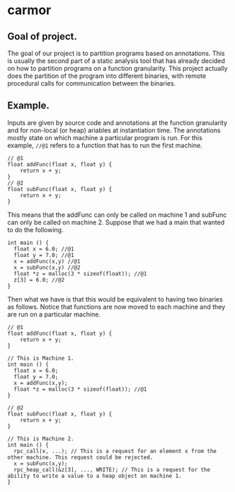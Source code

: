 # carmor

## Goal of project.
The goal of our project is to partition programs based on annotations. This is usually the second part of a static analysis tool that has already decided on how to partition programs on a function granularity. This project actually does the partition of the program into different binaries, with remote procedural calls for communication between the binaries.

## Example. 
Inputs are given by source code and annotations at the function granularity and for non-local (or heap) ariables at instantiation time. The annotations mostly state on which machine a particular program is run. For this example, ```//@1``` refers to a function that has to run the first machine. 

```
// @1
float addFunc(float x, float y) {
    return x + y;
}
// @2
float subFunc(float x, float y) {
    return x + y;
}
```

This means that the addFunc can only be called on machine 1 and subFunc can only be called on machine 2. Suppose that we had a main that wanted to do the following. 

```
int main () {
  float x = 6.0; //@1
  float y = 7.0; //@1
  x = addFunc(x,y) //@1
  x = subFunc(x,y) //@2
  float *z = malloc(3 * sizeof(float)); //@1
  z[3] = 6.0; //@2
}
```
Then what we have is that this would be equivalent to having two binaries as follows. Notice that functions are now moved to each machine and they are run on a particular machine.

```
// @1
float addFunc(float x, float y) {
    return x + y;
}

// This is Machine 1.
int main () {
  float x = 6.0;
  float y = 7.0;
  x = addFunc(x,y);
  float *z = malloc(3 * sizeof(float)); //@1
}
```

```
// @2
float subFunc(float x, float y) {
    return x + y;
}

// This is Machine 2.
int main () {
  rpc_call(x, ...); // This is a request for an element x from the other machine. This request could be rejected. 
  x = subFunc(x,y);
  rpc_heap_call(&z[3], ..., WRITE); // This is a request for the ability to write a value to a heap object on machine 1.
}

